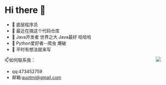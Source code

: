 <!--
**lexsaints/lexsaints** is a ✨ _special_ ✨ repository because its `README.md` (this file) appears on your GitHub profile.
-->
# Hi there 👋
- 🌱 底层程序员 
- 🌱 最近在搞这个代码仓库
- 🌱 Java开发者 世界之大 Java最好 哈哈哈 
- 🌱 Python爱好者--爬虫 爆破
- 🌱 平时有想法就来写 

 <img align="right" src="https://github-readme-stats.vercel.app/api?username=MessInch&show_icons=true">

📫如何联系我：
- qq:473452759
- 邮箱:auotmi@gmail.com

